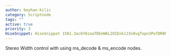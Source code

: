```yaml
---
author: beyhan-kilic
category: Scriptnode
tags: ""
active: true
priority: 3
HiseSnippet: HiseSnippet 1581.3oc6Y8zaaTDEeW6LI0IEnk1J3nOvgTopn3PofDR0N+ysVTmXkMj1JgTX5tisG4cmY0riShAwct0ykS7QfqbKhOAHwG.5Ggdgyva1YW6YcrccbSCpBbjh77l2aley6868l+3FBtKIJhKrrKreuPhk8UQN8Xx1a1FSYV01xx98Q0wQRhnnVzF8BwQQDOKa67OPIvtvbVwedU4Mv9XlKYfHKqC3TWxinAT4.oMp7UTe+pXOx9z.CsuakZtb1lbedW.O4QqZEhc6faQ1AqTKGxxd9s8nRtvQhkjHK641f60yoM+XlV+CnQzm4STMJY4.CjVbUtumBwJoVa1l560HccGYYYiZLvKjW6EtIpN0i1W9.uw0h6n3.KL8G14xBu7YfWIS3spA7FAjrMfzbZHccjiqfFJGziBOKgpwffSSL31MghVWK6SQaxAEXxUBvcHUEPi9Fr78Vc06TD92s+xlcYtRJmUjy1gKI6xV91K98KVXweXwhC2UylirO0zH399DwH6VEoESxvkYcCdFQbmhGg86R5qHr7y5SQi2mZFxc0qZCE4rZLpb2PBabDAqDWE7sut1VXIVEHRjA5ERDRpBB1aQNBX05vRAzVjnNRdHvqOSLCXKbut9XYVJjJuIoCvGjItoBNrHprmYd0EFuZZg30QMnR21iFi4FAFAO0aCLljM9dnsa1j3JG.v4PUexkWp2hIodvbpl7qlzrX0mTZjIc+HZ.AOTPBwBx97F93dKGgCB8I6AX7NEelO2siC86HmMqHTCgMTZrraaLiQ7ilkjm4mZuRoIGT1i2URYspikB5IPV3NcCbfxztjMSPGHyNmJGR2dUUaEuvgv7ha72vmjNKoZamzYozNMR+1gHOlK5DGNR9tk8BZeeTrS9vlmTxZcee9waxCBoIrTHFDKqA2uWXaNi5pDo0HEoqGv6BSRBbeHNZeL0WQqOfHhhGjEPqtB7mkS2HnZg2tLGv5380T7rc3dv2luJ1Ebr8ZfksU4Kp5M.4jHVwsOIMCVM4IpgHcaNsWBfXfZoq1jSEeZfEvddPcZU4lb14MJ+nYnpVP9WN87TK5.UutXeqCTL.kQVpYQodBhQJUuB5jlv9tBqLv+ZwvG3Qqjz6zC1gfVtgf1GnHJFKlDzo88VCo77pRQjTcJf18HhvGCEVcNVUMZernEQFOKlBRJRyHw4DQYalr5q4oF8Vp.SevnkEeDFqYY7VHd7JM5AzXIqhWos.qpSYoKv90NqiOYHYuprijDpJNXpmSGxw5.molJW2BH8.zeX9oWn97mkWuqjG.I+d8oDILgEPZh5qgGOyLgyIIMuAzVBEDcnGwUIIC7tARnKCsx.ENG.LmI.yDhx5XB55Koi2wn6dVcLiLsLgalYJWBlRAYkVmynv3Wj.NlHO7omdVdHv4xxC+4W7hes7Y3gm15WtUE8BIl+elQIKMz.GyOU4CUddkoBGe6M15OJqoPNAbtrMvUFFL2sxqY9uH7CWEsGIhHGJoLcrxR2zkQ9+X++Qh8iqtSbUO3XFStpWhBWLU8FaiLaYMull9XpGflK9su5a5es7277eC8xxS21u8OISl8eS2GzZCNuS.N9HjuwWl6V5NWB8X7Qj3WGI93c2JtcStHn3CHvFCpqPUZBuOxuOsuOR3T+9H65JAHru.yhB4QjRli7P8slYeaQjcYYUWKJiVpkWUX4YpWkTglZVoAlYnz8OEZaz+8qTWcmgzlur71LLbqCGXCb3z0QtvhEODonQW+HRLiqjogCDulo3GhEdPbwMy8QyOomJZrW8I6UyMzeD2Tb92VuazbS2kWm7yZ8NvyQj4t1ERwnCUcG4sYGQ7gzzXL9gPdYSLbtqToYyypyY7zq6MfArGAtqZqVjrGVdTKn0kRramARtYk8H9DbjQt2mT4Qvg+vh3anLa9hRm62cXjwqOFogaQUwghuIwsKUZ1DeRo7S0SJcgi2Y+4ktjyPg5mu6Do+HDTSeshwg6h+6GuuLd4pKi4H.6J3Gl7PMpBFWIVBrtYw+7HEP0UsKVx5ngOfV.r0ygttYGpyX3Zypge5rZ3cmUC+rY0v6MqF94ypgewq2P0ICRtjjJOANPcisiOwpss9jRwoLV+C.4IikT
---
```


Stereo Width control with using ms_decode & ms_encode nodes.
